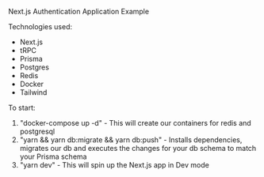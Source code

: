 Next.js Authentication Application Example

Technologies used:

- Next.js
- tRPC
- Prisma
- Postgres
- Redis
- Docker
- Tailwind

To start:
1. "docker-compose up -d" -  This will create our containers for redis and postgresql
2. "yarn && yarn db:migrate && yarn db:push" - Installs dependencies, migrates our db and executes the changes for your db schema to match your Prisma schema
3. "yarn dev" - This will spin up the Next.js app in Dev mode
